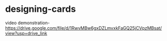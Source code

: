 # designing-cards
video demonstration-https://drive.google.com/file/d/1RwvMBw6gxDZLmvxkFaGQ25jCVpzMBsat/view?usp=drive_link
